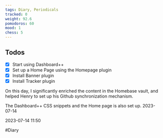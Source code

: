 ```yaml
---
tags: Diary, Periodicals
tracked: 0
weight: 92.6
pomodoros: 60
mood: 1
chess: 5
---
```


## Todos
- [x] Start using Dashboard++
- [x] Set up a Home Page using the Homepage plugin
- [x] Install Banner plugin
- [x] Install Tracker plugin

On this day, I significantly enriched the content in the Homebase vault, and helped Henry to set up his Github synchronization mechanism.

The Dashboard++ CSS snippets and the Home page is also set up.
2023-07-14

2023-07-14 11:50

#Diary 